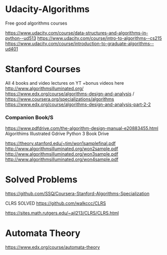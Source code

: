 # Udacity-Algorithms
Free good algorithms courses

https://www.udacity.com/course/data-structures-and-algorithms-in-python--ud513
https://www.udacity.com/course/intro-to-algorithms--cs215
https://www.udacity.com/course/introduction-to-graduate-algorithms--ud401


# Stanford Courses
All 4 books and video lectures on YT +bonus videos here
http://www.algorithmsilluminated.org/
https://www.edx.org/course/algorithms-design-and-analysis  / https://www.coursera.org/specializations/algorithms
https://www.edx.org/course/algorithms-design-and-analysis-part-2-2
### Companion Book/S
https://www.pdfdrive.com/the-algorithm-design-manual-e20883455.html
Algorithims Illustrated Gdrive
Python 3 Book Drive

https://theory.stanford.edu/~tim/won1samplefinal.pdf
http://www.algorithmsilluminated.org/won2sample.pdf
http://www.algorithmsilluminated.org/won3sample.pdf
http://www.algorithmsilluminated.org/won4sample.pdf

# Solved Problems
https://github.com/SSQ/Coursera-Stanford-Algorithms-Specialization

CLRS SOLVED
https://github.com/walkccc/CLRS

https://sites.math.rutgers.edu/~ajl213/CLRS/CLRS.html

# Automata Theory
https://www.edx.org/course/automata-theory

